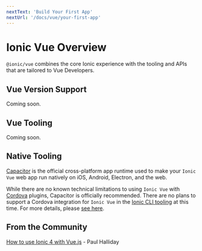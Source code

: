 ```yaml
---
nextText: 'Build Your First App'
nextUrl: '/docs/vue/your-first-app'
---
```


# Ionic Vue Overview

`@ionic/vue` combines the core Ionic experience with the tooling and APIs that are tailored to Vue Developers.

## Vue Version Support

Coming soon.

## Vue Tooling

Coming soon.

## Native Tooling

[Capacitor](https://capacitor.ionicframework.com) is the official cross-platform app runtime used to make your `Ionic Vue` web app run natively on iOS, Android, Electron, and the web. 

While there are no known technical limitations to using `Ionic Vue` with [Cordova](https://cordova.apache.org/) plugins, Capacitor is officially recommended. There are no plans to support a Cordova integration for `Ionic Vue` in the [Ionic CLI tooling](/docs/cli) at this time. For more details, please [see here](https://capacitor.ionicframework.com/docs/cordova).

## From the Community

[How to use Ionic 4 with Vue.js](https://ionicworkshop.com/posts/ionic-4-vue-js) - Paul Halliday
